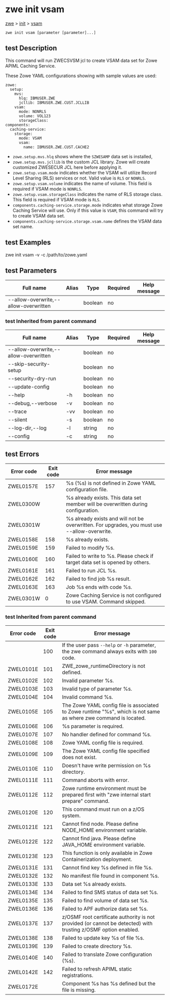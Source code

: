 # zwe init vsam

[zwe](./zwe) > [init](./zwe-init) > [vsam](./zwe-init-vsam)

	zwe init vsam [parameter [parameter]...]

## test Description

This command will run ZWECSVSM jcl to create VSAM data set for Zowe APIML
Caching Service.

These Zowe YAML configurations showing with sample values are used:

```
zowe:
  setup:
    mvs:
      hlq: IBMUSER.ZWE
      jcllib: IBMUSER.ZWE.CUST.JCLLIB
    vsam:
      mode: NONRLS
      volume: VOL123
      storageClass:
components:
  caching-service:
    storage:
      mode: VSAM
      vsam:
        name: IBMUSER.ZWE.CUST.CACHE2
```

- `zowe.setup.mvs.hlq` shows where the `SZWESAMP` data set is installed,
- `zowe.setup.mvs.jcllib` is the custom JCL library. Zowe will create customized
  ZWESECUR JCL here before applying it.
- `zowe.setup.vsam.mode` indicates whether the VSAM will utilize Record Level
  Sharing (RLS) services or not. Valid value is `RLS` or `NONRLS`.
- `zowe.setup.vsam.volume` indicates the name of volume.
  This field is required if VSAM mode is `NONRLS`.
- `zowe.setup.vsam.storageClass` indicates the name of RLS storage class.
  This field is required if VSAM mode is `RLS`.
- `components.caching-service.storage.mode` indicates what storage Zowe Caching
  Service will use. Only if this value is `VSAM`, this command will try to
  create VSAM data set.
- `components.caching-service.storage.vsam.name` defines the VSAM data set name.


## test Examples

zwe init vsam -v -c /path/to/zowe.yaml


## test Parameters

Full name|Alias|Type|Required|Help message
|---|---|---|---|---
--allow-overwrite,--allow-overwritten||boolean|no||Allow overwritten existing MVS data set.
### test Inherited from parent command

Full name|Alias|Type|Required|Help message
|---|---|---|---|---
--allow-overwrite,--allow-overwritten||boolean|no||Allow overwritten existing MVS data set.
--skip-security-setup||boolean|no||Whether should skip security related setup.
--security-dry-run||boolean|no||Whether to dry run security related setup.
--update-config||boolean|no||Whether to update YAML configuration file with initialization result.
--help|-h|boolean|no||Display this help.
--debug,--verbose|-v|boolean|no||Enable verbose mode.
--trace|-vv|boolean|no||Enable trace level debug mode.
--silent|-s|boolean|no||Do not display messages to standard output.
--log-dir,--log|-l|string|no||Write logs to this directory.
--config|-c|string|no||Path to Zowe configuration zowe.yaml file.


## test Errors

Error code|Exit code|Error message
|---|---|---
ZWEL0157E|157|%s (%s) is not defined in Zowe YAML configuration file.
ZWEL0300W||%s already exists. This data set member will be overwritten during configuration.
ZWEL0301W||%s already exists and will not be overwritten. For upgrades, you must use --allow-overwrite.
ZWEL0158E|158|%s already exists.
ZWEL0159E|159|Failed to modify %s.
ZWEL0160E|160|Failed to write to %s. Please check if target data set is opened by others.
ZWEL0161E|161|Failed to run JCL %s.
ZWEL0162E|162|Failed to find job %s result.
ZWEL0163E|163|Job %s ends with code %s.
ZWEL0301W|0|Zowe Caching Service is not configured to use VSAM. Command skipped.
### test Inherited from parent command

Error code|Exit code|Error message
|---|---|---
||100|If the user pass `--help` or `-h` parameter, the zwe command always exits with `100` code.
ZWEL0101E|101|ZWE_zowe_runtimeDirectory is not defined.
ZWEL0102E|102|Invalid parameter %s.
ZWEL0103E|103|Invalid type of parameter %s.
ZWEL0104E|104|Invalid command %s.
ZWEL0105E|105|The Zowe YAML config file is associated to Zowe runtime "%s", which is not same as where zwe command is located.
ZWEL0106E|106|%s parameter is required.
ZWEL0107E|107|No handler defined for command %s.
ZWEL0108E|108|Zowe YAML config file is required.
ZWEL0109E|109|The Zowe YAML config file specified does not exist.
ZWEL0110E|110|Doesn't have write permission on %s directory.
ZWEL0111E|111|Command aborts with error.
ZWEL0112E|112|Zowe runtime environment must be prepared first with "zwe internal start prepare" command.
ZWEL0120E|120|This command must run on a z/OS system.
ZWEL0121E|121|Cannot find node. Please define NODE_HOME environment variable.
ZWEL0122E|122|Cannot find java. Please define JAVA_HOME environment variable.
ZWEL0123E|123|This function is only available in Zowe Containerization deployment.
ZWEL0131E|131|Cannot find key %s defined in file %s.
ZWEL0132E|132|No manifest file found in component %s.
ZWEL0133E|133|Data set %s already exists.
ZWEL0134E|134|Failed to find SMS status of data set %s.
ZWEL0135E|135|Failed to find volume of data set %s.
ZWEL0136E|136|Failed to APF authorize data set %s.
ZWEL0137E|137|z/OSMF root certificate authority is not provided (or cannot be detected) with trusting z/OSMF option enabled.
ZWEL0138E|138|Failed to update key %s of file %s.
ZWEL0139E|139|Failed to create directory %s.
ZWEL0140E|140|Failed to translate Zowe configuration (%s).
ZWEL0142E|142|Failed to refresh APIML static registrations.
ZWEL0172E||Component %s has %s defined but the file is missing.
